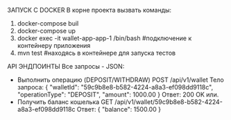 ЗАПУСК С DOCKER
В корне проекта вызвать команды:
  1. docker-compose buil
  2. docker-compose up
  3. docker exec -it wallet-app-app-1 /bin/bash      #подключение к контейнеру приложения
  4. mvn test                                        #находясь в контейнере для запуска тестов


API ЭНДПОИНТЫ
Все запросы - JSON:
- Выполнить операцию (DEPOSIT/WITHDRAW)
  POST /api/v1/wallet
  Тело запроса:
  {
    "walletId": "59c9b8e8-b582-4224-a8a3-ef098dd9118c",
    "operationType": "DEPOSIT",
    "amount": 1000.00
  }
  Ответ: 200 OK или.
- Получить баланс кошелька
  GET /api/v1/wallet/59c9b8e8-b582-4224-a8a3-ef098dd9118c
   Ответ:
  {
    "balance": 1500.00
  }
